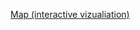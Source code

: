 [Map (interactive vizualiation)](https://public.tableau.com/profile/publish/building-violation_2/Story1#!/publish-confirm)
